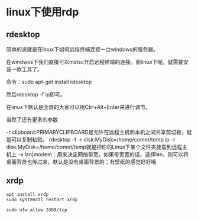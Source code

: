 # linux下使用rdp


## rdesktop
简单的说就是在linux下如何远程终端连接一台windows的服务器。

在windwos下我们直接可以mstsc开启远程终端的连接。而linux下呢。就需要安装一款工具了。

命令：sudo apt-get install rdesktop

然后rdesktop -f ip即可。

在linux下默认是全屏的大家可以用Ctrl+Alt+Enter来进行调节。

当然了还有更多的参数

-r clipboard:PRIMARYCLIPBOARD是允许在远程主机和本机之间共享剪切板，就是可以复制粘贴。
rdesktop -f -r disk:MyDisk=/home/comet/temp ip
-r disk:MyDisk=/home/comet/temp就是把你的Linux下某个文件夹挂载到远程主机上
-x lan|modem：用来决定网络带宽，如果带宽宽的话，选择lan，则可以将桌面背景也传过来，默认是没有桌面背景的；有壁纸的感觉好好哦

## xrdp

```
apt install xrdp
sudo systemctl restart xrdp

sudo ufw allow 3389/tcp
```